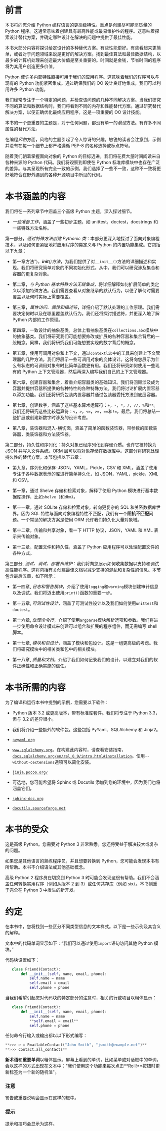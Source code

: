 # 前言

本书将向您介绍 Python 编程语言的更高级特性。重点是创建尽可能高质量的 Python 程序。这通常意味着创建具有最高性能或最易维护性的程序。这意味着探索设计替代方案，并确定哪种设计在解决的问题中提供了最佳性能。

本书大部分内容将探讨给定设计的多种替代方案。有些性能更好。有些看起来更简单，或者对于问题领域来说是更好的解决方案。找到最佳算法和最佳数据结构，以最少的计算机处理来创造最大价值是至关重要的。时间就是金钱，节省时间的程序将为其用户创造更多价值。

Python 使许多内部特性直接可用于我们的应用程序。这意味着我们的程序可以与现有的 Python 功能紧密集成。通过确保我们的 OO 设计良好地集成，我们可以利用许多 Python 功能。

我们经常专注于一个特定的问题，并检查该问题的几种不同解决方案。当我们研究不同的算法和数据结构时，我们将看到不同的内存和性能替代方案。通过研究替代解决方案，以便正确优化最终应用程序，这是一项重要的 OO 设计技能。

本书的一个更重要的主题是，对于任何问题，都没有单一的*最佳*方法。有许多不同属性的替代方法。

在编程*风格*方面，风格的主题引起了令人惊讶的兴趣。敏锐的读者会注意到，示例并没有在每一个细节上都严格遵循 PEP-8 的名称选择或标点符号。

随着我们朝着掌握面向对象的 Python 的目标迈进，我们将花费大量时间阅读来自各种来源的 Python 代码。我们将观察到即使在 Python 标准库模块中也存在广泛的差异。与其呈现所有完全一致的示例，我们选择了一些不一致，这种不一致将更好地符合在野外遇到的各种开源项目中所见的代码。

# 本书涵盖的内容

我们将在一系列章节中涵盖三个高级 Python 主题，深入探讨细节。

+   *一些准备工作*，涵盖了一些初步主题，如 unittest，doctest，docstrings 和一些特殊方法名称。

第一部分，*通过特殊方法创建 Pythonic 类*：本部分更深入地探讨了面向对象编程技术，以及如何更紧密地将应用程序的类定义与 Python 的内置功能集成。它包括以下九章：

+   第一章方法")，*__init__()方法*，为我们提供了对`__init__()`方法的详细描述和实现。我们将研究简单对象的不同初始化形式。从中，我们可以研究涉及集合和容器的更复杂对象。

+   第二章，*与 Python 基本特殊方法无缝集成*，将详细解释如何扩展简单的类定义以添加特殊方法。我们需要查看从对象继承的默认行为，以便了解何时需要覆盖以及何时实际上需要覆盖。

+   第三章，*属性访问、属性和描述符*，详细介绍了默认处理的工作原理。我们需要决定何时以及在哪里覆盖默认行为。我们还将探讨描述符，并更深入地了解 Python 内部的工作原理。

+   第四章，一致设计的抽象基类，总体上看抽象基类在`collections.abc`模块中的抽象基类。我们将研究我们可能想要修改或扩展的各种容器和集合背后的一般概念。同样，我们将研究我们可能想要实现的数字背后的概念。

+   第五章，使用可调用对象和上下文，通过`contextlib`中的工具来创建上下文管理器的几种方法。我们将展示一些可调用对象的变体设计。这将向您展示为什么有状态的可调用对象有时比简单函数更有用。我们还将研究如何使用一些现有的 Python 上下文管理器，然后再深入编写我们自己的上下文管理器。

+   第六章，创建容器和集合，着重介绍容器类的基础知识。我们将回顾涉及成为容器并提供容器所提供的各种特性的各种特殊方法。我们将讨论扩展内置容器以添加功能。我们还将研究包装内置容器并通过包装器委托方法到底层容器。

+   第七章，创建数字，涵盖了这些基本算术运算符：`+`，`-`，`*`，`/`，`//`，`%`和`**`。我们还将研究这些比较运算符：`<`，`>`，`<=`，`>=`，`==`和`!=`。最后，我们将总结一些扩展或创建新数字时涉及的设计考虑。

+   第八章，装饰器和混入-横切面，涵盖了简单的函数装饰器，带参数的函数装饰器，类装饰器和方法装饰器。

第二部分，持久性和序列化：持久对象已经序列化到存储介质。也许它被转换为 JSON 并写入文件系统。ORM 层可以将对象存储在数据库中。这部分将研究处理持久性的替代方案。本节包括以下五章：

+   第九章，序列化和保存-JSON，YAML，Pickle，CSV 和 XML，涵盖了使用专注于各种数据表示的库进行简单持久化，如 JSON，YAML，pickle，XML 和 CSV。

+   第十章，通过 Shelve 存储和检索对象，解释了使用 Python 模块进行基本数据库操作，比如`shelve`（和`dbm`）。

+   第十一章，通过 SQLite 存储和检索对象，转向更复杂的 SQL 和关系数据库世界。因为 SQL 特性与面向对象编程特性不匹配，我们有一个**阻抗不匹配**问题。一个常见的解决方案是使用 ORM 允许我们持久化大量对象域。

+   第十二章，传输和共享对象，看一下 HTTP 协议，JSON，YAML 和 XML 表示来传输对象。

+   第十三章，配置文件和持久性，涵盖了 Python 应用程序可以处理配置文件的各种方式。

第三部分, *测试、调试、部署和维护*：我们将向您展示如何收集数据以支持和调试高性能程序。这将包括有关创建最佳文档以减少支持的混乱和复杂性的信息。本节包含最后五章，如下所示：

+   第十四章, *日志和警告模块*，介绍了使用`logging`和`warning`模块创建审计信息以及调试。我们将迈出使用`print()`函数的重要一步。

+   第十五章, *可测试性设计*，涵盖了可测试性设计以及我们如何使用`unittest`和`doctest`。

+   第十六章, *处理命令行*，介绍了使用`argparse`模块解析选项和参数。我们将进一步使用命令设计模式来创建可以组合和扩展的程序组件，而无需编写 shell 脚本。

+   第十七章, *模块和包设计*，涵盖了模块和包设计。这是一组更高级的考虑。我们将研究模块中的相关类和包中的相关模块。

+   第十八章, *质量和文档*，介绍了我们如何记录我们的设计，以建立对我们的软件正确性和正确实施的信任。

# 本书所需的内容

为了编译和运行本书中提到的示例，您需要以下软件：

+   Python 版本 3.2 或更高版本，带有标准库套件。我们将专注于 Python 3.3，但与 3.2 的差异很小。

+   我们将介绍一些额外的软件包。这些包括 PyYaml、SQLAlchemy 和 Jinja2。

+   [`pyyaml.org`](http://pyyaml.org)

+   [`www.sqlalchemy.org`](http://www.sqlalchemy.org)。在构建此内容时，请查看安装指南，[`docs.sqlalchemy.org/en/rel_0_9/intro.html#installation`](http://docs.sqlalchemy.org/en/rel_0_9/intro.html#installation)。使用`--without-cextensions`选项可以简化安装。

+   [`jinja.pocoo.org/`](http://jinja.pocoo.org/)

+   可选地，您可能希望将 Sphinx 或 Docutils 添加到您的环境中，因为我们也将涵盖它们。

+   [`sphinx-doc.org`](http://sphinx-doc.org)

+   [`docutils.sourceforge.net`](http://docutils.sourceforge.net)

# 本书的受众

这是高级 Python。您需要对 Python 3 非常熟悉。您还将受益于解决较大或复杂的问题。

如果您是其他语言的熟练程序员，并且想要转换到 Python，您可能会发现本书有所帮助。本书不介绍语法或其他基础概念。

高级 Python 2 程序员在切换到 Python 3 时可能会发现这很有帮助。我们不会涵盖任何转换实用程序（例如从版本 2 到 3）或任何共存库（例如 six）。本书侧重于完全在 Python 3 中发生的新开发。

# 约定

在本书中，您将找到一些区分不同类型信息的文本样式。以下是一些示例及其含义的解释。

文本中的代码单词显示如下：“我们可以通过使用`import`语句访问其他 Python 模块。”

代码块设置如下：

```py
   class Friend(Contact):
       def __init__(self, name, email, phone):
           self.name = name
           self.email = email
           self.phone = phone
```

当我们希望引起您对代码块的特定部分的注意时，相关的行或项目以粗体显示：

```py
   class Friend(Contact):
       def __init__(self, name, email, phone):
           self.name = name
           **self.email = email**
           self.phone = phone
```

任何命令行输入或输出都以以下形式编写：

```py
**>>> e = EmailableContact("John Smith", "jsmith@example.net")**
**>>> Contact.all_contacts**

```

**新术语**和**重要单词**以粗体显示。屏幕上看到的单词，比如菜单或对话框中的单词，会以这样的方式出现在文本中："我们使用这个功能来每次点击**Roll!**按钮时更新标签为一个新的随机值"。

### 注意

警告或重要说明会显示在这样的框中。

### 提示

提示和技巧会显示为这样。
